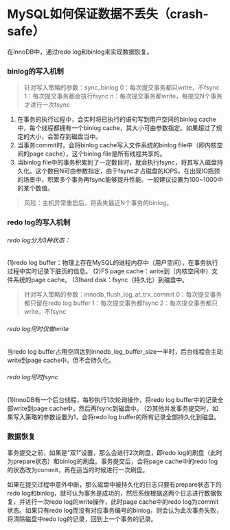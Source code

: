 # MySQL如何保证数据不丢失（crash-safe）
在InnoDB中，通过redo log和binlog来实现数据恢复。

### binlog的写入机制
>针对写入策略的参数：sync_binlog
0：每次提交事务都只write，不fsync
1：每次提交事务都会执行fsync
n：每次提交事务都write，每提交N个事务才进行一次fsync

1. 在事务的执行过程中，会实时将已执行的语句写到用户空间的binlog cache中，每个线程都拥有一个binlog cache，其大小可由参数指定。如果超过了规定的大小，会暂存到磁盘当中。
2. 当事务commit时，会将binlog cache写入文件系统的binlog file中（即内核空间的page cache），这个binlog file是所有线程共享的。
3. 当binlog file中的事务积累到了一定数目时，就会执行fsync，将其写入磁盘持久化。这个数目N可由参数指定，由于fsync才占磁盘的IOPS，在出现IO瓶颈的场景中，积累多个事务再fsync能够提升性能。一般建议设置为100~1000中的某个数值。
>风险：主机异常重启后，将丢失最近N个事务的binlog。

### redo log的写入机制
###### redo log分为3种状态：
(1)redo log buffer：物理上存在MySQL的进程内存中（用户空间），在事务执行过程中实时记录下脏页的信息。
(2)FS page cache：write到（内核空间中）文件系统的page cache。
(3)hard disk：fsync（持久化）到磁盘中。

>针对写入策略的参数：innodb_flush_log_at_trx_commit
0：每次提交事务都只留在redo log buffer
1：每次提交事务都fsync
2：每次提交事务都只write，不fsync

###### redo log何时仅做write
当redo log buffer占用空间达到innodb_log_buffer_size一半时，后台线程会主动write到page cache中。但不会持久化。

###### redo log何时fsync
(1)InnoDB有一个后台线程，每秒执行1次轮询操作，将redo log buffer中的记录全部write到page cache中，然后再fsync到磁盘中。
(2)其他并发事务提交时，如果写入策略的参数设置为1，会将redo log buffer的所有记录全部持久化到磁盘。

### 数据恢复
事务提交之前，如果是“双1”设置，那么会进行2次刷盘，即redo log的刷盘（此时为prepare状态）和binlog的刷盘。事务提交后，会将page cache中的redo log的状态改为commit，再在适当的时候进行一次刷盘。

如果在提交过程中意外中断，那么磁盘中被持久化的日志只要有prepare状态下的redo log和binlog，就可认为事务是成功的，然后系统根据这两个日志进行数据恢复，并进行一次redo log的write操作，此时page cache中的redo log为commit状态。如果只有redo log而没有对应事务编号的binlog，则会认为此次事务失败，将清除磁盘中redo log的记录，回到上一个事务的记录。

